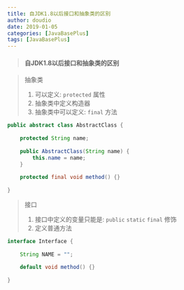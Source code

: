 ```yaml
---
title: 自JDK1.8以后接口和抽象类的区别
author: doudio
date: 2019-01-05
categories: [JavaBasePlus]
tags: [JavaBasePlus]
---
```


> #### 自JDK1.8以后接口和抽象类的区别

> 抽象类
>
> 1. 可以定义: `protected` 属性
> 2. 抽象类中定义构造器
> 3. 抽象类中可以定义: `final` 方法

```java
public abstract class AbstractClass {
	
	protected String name;
	
	public AbstractClass(String name) {
		this.name = name;
	}
	
	protected final void method() {}
	
}
```

> 接口
>
> 1. 接口中定义的变量只能是: `public` `static` `final` 修饰
> 2. 定义普通方法

```java
interface Interface {
	
	String NAME = "";
	
	default void method() {}
	
}
```

